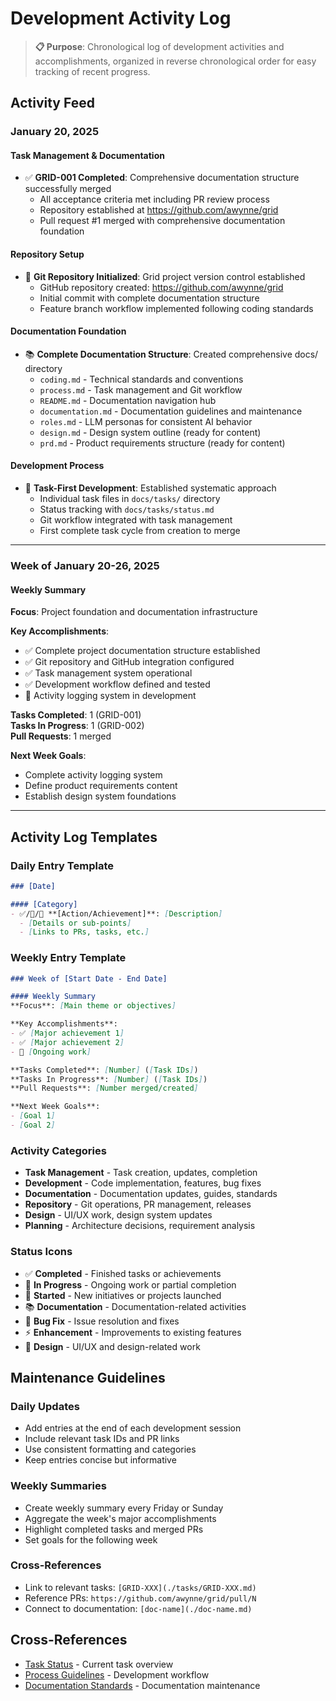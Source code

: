 # Development Activity Log

> **📋 Purpose**: Chronological log of development activities and accomplishments, organized in reverse chronological order for easy tracking of recent progress.

## Activity Feed

### January 20, 2025

#### Task Management & Documentation
- ✅ **GRID-001 Completed**: Comprehensive documentation structure successfully merged
  - All acceptance criteria met including PR review process
  - Repository established at https://github.com/awynne/grid
  - Pull request #1 merged with comprehensive documentation foundation

#### Repository Setup
- 🚀 **Git Repository Initialized**: Grid project version control established
  - GitHub repository created: https://github.com/awynne/grid
  - Initial commit with complete documentation structure
  - Feature branch workflow implemented following coding standards

#### Documentation Foundation
- 📚 **Complete Documentation Structure**: Created comprehensive docs/ directory
  - `coding.md` - Technical standards and conventions
  - `process.md` - Task management and Git workflow
  - `README.md` - Documentation navigation hub
  - `documentation.md` - Documentation guidelines and maintenance
  - `roles.md` - LLM personas for consistent AI behavior
  - `design.md` - Design system outline (ready for content)
  - `prd.md` - Product requirements structure (ready for content)

#### Development Process
- 🔄 **Task-First Development**: Established systematic approach
  - Individual task files in `docs/tasks/` directory
  - Status tracking with `docs/tasks/status.md`
  - Git workflow integrated with task management
  - First complete task cycle from creation to merge

---

### Week of January 20-26, 2025

#### Weekly Summary
**Focus**: Project foundation and documentation infrastructure

**Key Accomplishments**:
- ✅ Complete project documentation structure established
- ✅ Git repository and GitHub integration configured
- ✅ Task management system operational
- ✅ Development workflow defined and tested
- 🔄 Activity logging system in development

**Tasks Completed**: 1 (GRID-001)  
**Tasks In Progress**: 1 (GRID-002)  
**Pull Requests**: 1 merged

**Next Week Goals**:
- Complete activity logging system
- Define product requirements content
- Establish design system foundations

---

## Activity Log Templates

### Daily Entry Template
```markdown
### [Date]

#### [Category]
- ✅/🔄/🚀 **[Action/Achievement]**: [Description]
  - [Details or sub-points]
  - [Links to PRs, tasks, etc.]
```

### Weekly Entry Template  
```markdown
### Week of [Start Date - End Date]

#### Weekly Summary
**Focus**: [Main theme or objectives]

**Key Accomplishments**:
- ✅ [Major achievement 1]
- ✅ [Major achievement 2]
- 🔄 [Ongoing work]

**Tasks Completed**: [Number] ([Task IDs])  
**Tasks In Progress**: [Number] ([Task IDs])  
**Pull Requests**: [Number merged/created]

**Next Week Goals**:
- [Goal 1]
- [Goal 2]
```

### Activity Categories
- **Task Management** - Task creation, updates, completion
- **Development** - Code implementation, features, bug fixes
- **Documentation** - Documentation updates, guides, standards
- **Repository** - Git operations, PR management, releases
- **Design** - UI/UX work, design system updates
- **Planning** - Architecture decisions, requirement analysis

### Status Icons
- ✅ **Completed** - Finished tasks or achievements
- 🔄 **In Progress** - Ongoing work or partial completion
- 🚀 **Started** - New initiatives or projects launched
- 📚 **Documentation** - Documentation-related activities
- 🐛 **Bug Fix** - Issue resolution and fixes
- ⚡ **Enhancement** - Improvements to existing features
- 🎨 **Design** - UI/UX and design-related work

## Maintenance Guidelines

### Daily Updates
- Add entries at the end of each development session
- Include relevant task IDs and PR links
- Use consistent formatting and categories
- Keep entries concise but informative

### Weekly Summaries
- Create weekly summary every Friday or Sunday
- Aggregate the week's major accomplishments
- Highlight completed tasks and merged PRs
- Set goals for the following week

### Cross-References
- Link to relevant tasks: `[GRID-XXX](./tasks/GRID-XXX.md)`
- Reference PRs: `https://github.com/awynne/grid/pull/N`
- Connect to documentation: `[doc-name](./doc-name.md)`

## Cross-References
- [Task Status](./tasks/status.md) - Current task overview
- [Process Guidelines](./process.md) - Development workflow
- [Documentation Standards](./documentation.md) - Documentation maintenance
